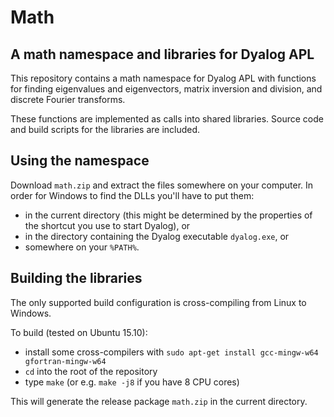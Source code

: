 # Math

## A math namespace and libraries for Dyalog APL

This repository contains a math namespace for Dyalog APL with functions for
finding eigenvalues and eigenvectors, matrix inversion and division, and
discrete Fourier transforms.

These functions are implemented as calls into shared libraries. Source code and
build scripts for the libraries are included.

## Using the namespace

Download `math.zip` and extract the files somewhere on your computer. In order
for Windows to find the DLLs you'll have to put them:

* in the current directory (this might be determined by the properties of the
shortcut you use to start Dyalog), or
* in the directory containing the Dyalog executable `dyalog.exe`, or
* somewhere on your `%PATH%`.

## Building the libraries

The only supported build configuration is cross-compiling from Linux to Windows.

To build (tested on Ubuntu 15.10):

* install some cross-compilers with
`sudo apt-get install gcc-mingw-w64 gfortran-mingw-w64`
* `cd` into the root of the repository
* type `make` (or e.g. `make -j8` if you have 8 CPU cores)

This will generate the release package `math.zip` in the current directory.
